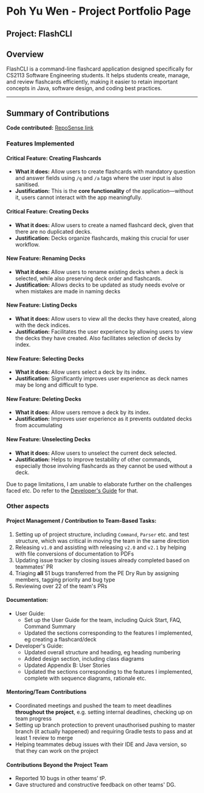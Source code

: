 # Poh Yu Wen - Project Portfolio Page

## Project: FlashCLI
## Overview
FlashCLI is a command-line flashcard application designed specifically for CS2113 Software Engineering students. It helps students create, manage, and review flashcards efficiently, making it easier to retain important concepts in Java, software design, and coding best practices.

--- 
## Summary of Contributions 

**Code contributed:** [RepoSense link](https://nus-cs2113-ay2425s2.github.io/tp-dashboard/?search=Betahaxer&breakdown=true&sort=groupTitle%20dsc&sortWithin=title&since=2025-02-21&timeframe=commit&mergegroup=&groupSelect=groupByRepos&checkedFileTypes=docs~functional-code~test-code~other)

### Features Implemented

#### **Critical Feature**: Creating Flashcards

- **What it does:** Allow users to create flashcards with mandatory question and answer fields using `/q` and `/a` tags where the user input is also sanitised.
- **Justification:** This is the **core functionality** of the application—without it, users cannot interact with the app meaningfully.

#### **Critical Feature**: Creating Decks

- **What it does:** Allow users to create a named flashcard deck, given that there are no duplicated decks.
- **Justification:** Decks organize flashcards, making this crucial for user workflow.

#### New Feature: Renaming Decks

- **What it does:** Allow users to rename existing decks when a deck is selected, while also preserving deck order and flashcards.
- **Justification:** Allows decks to be updated as study needs evolve or when mistakes are made in naming decks

#### New Feature: Listing Decks

- **What it does:** Allow users to view all the decks they have created, along with the deck indices.
- **Justification:** Facilitates the user experience by allowing users to view the decks they have created. Also facilitates selection of decks by index.

#### New Feature: Selecting Decks

- **What it does:** Allow users select a deck by its index.
- **Justification:** Significantly improves user experience as deck names may be long and difficult to type.

#### New Feature: Deleting Decks

- **What it does:** Allow users remove a deck by its index.
- **Justification:** Improves user experience as it prevents outdated decks from accumulating

#### New Feature: Unselecting Decks

- **What it does:** Allow users to unselect the current deck selected.
- **Justification:** Helps to improve testability of other commands, especially those involving flashcards as they cannot be used without a deck.

Due to page limitations, I am unable to elaborate further on the challenges faced etc. Do refer to the [Developer's Guide](https://ay2425s2-cs2113-f11-4.github.io/tp/DeveloperGuide.html) for that.

### Other aspects
#### **Project Management / Contribution to Team-Based Tasks:**
1. Setting up of project structure, including `Command`, `Parser` etc. and test structure, which was critical in moving the team in the same direction
2. Releasing `v1.0` and assisting with releasing `v2.0` and `v2.1` by helping with file conversions of documentation to PDFs
3. Updating issue tracker by closing issues already completed based on teammates' PR
4. Triaging **all** 51 bugs transferred from the PE Dry Run by assigning members, tagging priority and bug type
5. Reviewing over 22 of the team's PRs

#### **Documentation:**
  - User Guide: 
    - Set up the User Guide for the team, including Quick Start, FAQ, Command Summary
    - Updated the sections corresponding to the features I implemented, eg creating a flashcard/deck
  - Developer's Guide:
    - Updated overall structure and heading, eg heading numbering
    - Added design section, including class diagrams
    - Updated Appendix B: User Stories
    - Updated the sections corresponding to the features I implemented, complete with sequence diagrams, rationale etc.

#### Mentoring/Team Contributions
-  Coordinated meetings and pushed the team to meet deadlines **throughout the project**, e.g. setting internal deadlines, checking up on team progress
- Setting up branch protection to prevent unauthorised pushing to master branch (it actually happened) and requiring Gradle tests to pass and at least 1 review to merge
- Helping teammates debug issues with their IDE and Java version, so that they can work on the project

#### Contributions Beyond the Project Team
- Reported 10 bugs in other teams’ tP.
- Gave structured and constructive feedback on other teams' DG.


